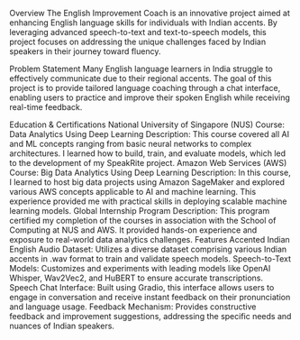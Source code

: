 Overview
The English Improvement Coach is an innovative project aimed at enhancing English language skills for individuals with Indian accents. By leveraging advanced speech-to-text and text-to-speech models, this project focuses on addressing the unique challenges faced by Indian speakers in their journey toward fluency.

Problem Statement
Many English language learners in India struggle to effectively communicate due to their regional accents. The goal of this project is to provide tailored language coaching through a chat interface, enabling users to practice and improve their spoken English while receiving real-time feedback.

Education & Certifications
National University of Singapore (NUS)
Course: Data Analytics Using Deep Learning
Description: This course covered all AI and ML concepts ranging from basic neural networks to complex architectures. I learned how to build, train, and evaluate models, which led to the development of my SpeakRite project.
Amazon Web Services (AWS)
Course: Big Data Analytics Using Deep Learning
Description: In this course, I learned to host big data projects using Amazon SageMaker and explored various AWS concepts applicable to AI and machine learning. This experience provided me with practical skills in deploying scalable machine learning models.
Global Internship Program
Description: This program certified my completion of the courses in association with the School of Computing at NUS and AWS. It provided hands-on experience and exposure to real-world data analytics challenges.
Features
Accented Indian English Audio Dataset: Utilizes a diverse dataset comprising various Indian accents in .wav format to train and validate speech models.
Speech-to-Text Models: Customizes and experiments with leading models like OpenAI Whisper, Wav2Vec2, and HuBERT to ensure accurate transcriptions.
Speech Chat Interface: Built using Gradio, this interface allows users to engage in conversation and receive instant feedback on their pronunciation and language usage.
Feedback Mechanism: Provides constructive feedback and improvement suggestions, addressing the specific needs and nuances of Indian speakers.

